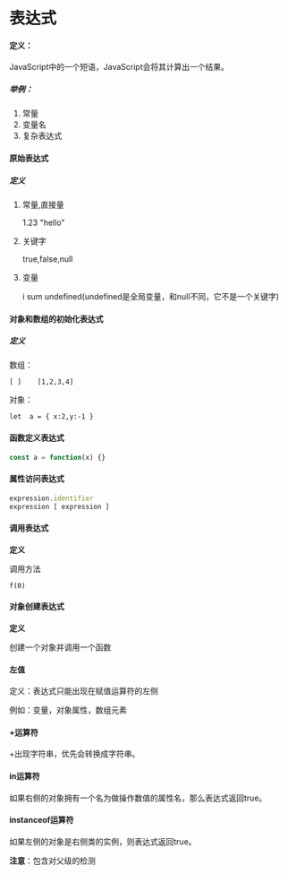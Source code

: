 # 表达式

#### 定义：

JavaScript中的一个短语，JavaScript会将其计算出一个结果。

##### 举例：

1. 常量
2. 变量名
3. 复杂表达式

#### 原始表达式

##### 定义

1. 常量,直接量

   1.23  "hello"

2. 关键字

   true,false,null

3. 变量

   i  sum undefined(undefined是全局变量，和null不同，它不是一个关键字)

#### 对象和数组的初始化表达式

##### 定义

数组：

`[ ]    [1,2,3,4]`

对象：

`let  a = { x:2,y:-1 }`



#### 函数定义表达式

```javascript
const a = function(x) {}
```



#### 属性访问表达式

```javascript
expression.identifier
expression [ expression ]
```



#### 调用表达式

**定义**

调用方法

`f(0)`



#### 对象创建表达式

**定义**

创建一个对象并调用一个函数



#### 左值

定义：表达式只能出现在赋值运算符的左侧

例如：变量，对象属性，数组元素

#### +运算符

+出现字符串，优先会转换成字符串。



#### in运算符

如果右侧的对象拥有一个名为做操作数值的属性名，那么表达式返回true。



#### instanceof运算符

如果左侧的对象是右侧类的实例，则表达式返回true。

**注意**：包含对父级的检测



